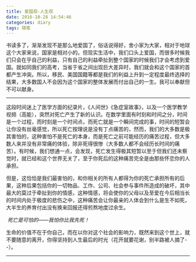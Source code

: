 ```yaml
---
title: 爱国观-人生观
date: 2016-10-28 14:54:46
categories: diary 
tags: 随笔
---
```


​	书读多了，渐渐发现不是那么地爱国了，俗话说得好，舍小家为大家，相对于地球这个大家来说，国家是相对小的。但现实生活中，我们口头上爱国，而很多时候我们只会在乎自己的利益，只有自己的利益牵扯到整个国家的时候我们才会考虑到爱国。就如同我们的高考，当省于省之间出现巨大差异时，我们就会和这个国家的首都产生冲突。所以，移民、美国国籍等都是我们的利益上升到一定程度最终选择的结果，大多数国人不会因为这个国家的整体发展而付出自己的一生。我可以奉献但不可以献身。

***

​	这段时间迷上了医学方面的纪录片，《人间世》《急症室故事》，以及一个医学教学视频（高能），突然对死亡产生了新的认识。在数学里面有时刻和时间之分，时间是一个过程，而时刻是一个时间点，而死亡就是一个瞬间完成的事，时间的短暂会让你没有丝毫感觉，所以死亡按理说是没有丁点痛苦的，然而，我们的大多数是极其害怕的，这种害怕不是死亡的本身，而是死亡之前可能经历的痛苦过程，但大多数人来并没有非常痛的体验，除非死得很惨（大多数人都不会经历长时间的痛苦）。有时候，我们想通一点，会发现，死亡发生得极其短暂以至于但我们还未察觉时，就已经和这个世界无关了，至于你死后的这种痛苦完全是由那些怀恋你的人承担。

​	但是，这恰恰是我们最害怕的，和你相关的所有人都得为你的死亡承担所有的后果，这种后果包括你的一切物品、工作、公司、社会参与事件所造成的破坏，其中最大的莫过于牵扯到你的情感，这种情感，将会使你的父母以及至爱在今后相当长的时间内处于极度的悲伤之中，这种痛苦会让你最亲的人体会到什么是生不如死，大半生的养育付出没有换来回报还得煎熬地度过余生。

​	*死亡是可怕的——我怕你比我先死！*

​	生命的价值不在于你自己，而在以你对这个社会的影响力，既然来到这个世上，就不要随意的离开，你得坚持到人生最后的时光（花开就要花谢，别半路被人摘了--）。

***

